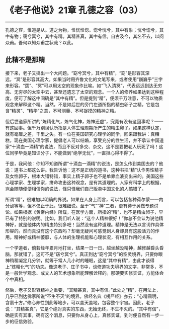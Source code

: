 # 《老子他说》21章 孔德之容（03）

------

孔德之容，惟道是从。道之为物，惟恍惟惚。惚兮恍兮，其中有象；恍兮惚兮，其中有物；窈兮冥兮，其中有精。其精甚真，其中有信。自古及今，其名不去，以阅众甫。吾何以知众甫之状哉？以此。

## 此精不是那精

接下来，老子又搞出一个大问题。“窈兮冥兮，其中有精”，“窈”是形容其深远，“冥”是形容其高大。如果当时用齐鲁文化的文笔写来，或者使用“巍巍乎”三字来形容。“窈”、“冥”可以用太空的现象作比喻。如“飞入清冥”，代表远远到达无穷高、无穷尽的太空中去，甚至还遗忘了太空的观念。一个人的修养如果达到这种程度，便可了解这中间确是“其中有精”。但是提到“精”，便须千万注意，不可以物质观念来解释这个精。当然，不是如后世的旁门左道所指的精虫卵子之精，它是包含“精灵”、“精华”之意，不可测量、不可捉摸的精神之精。

但后世道家所讲的“炼精化气，炼气化神，炼神还虚”，究竟有没有这回事呢？——有这回事。但千万别误认所指是人体生理周期所产生的精虫卵子。如果这样认定，就有毫厘之差，千里之失。有一位在美国研究心理学的同学，回来跟我讲：真糟糕，现在美国心理学家，提倡老人可以结婚，享受充分的性生活，并不承认中国道家“十滴血一滴精”的说法，而且不反对多交、杂交，这不是要把老人玩死了吗！这位同学毕竟是知识分子，不能做到“绝学无忧”，一直担心得不得了。

于是，我问他：你知不知道所谓“十滴血一滴精”的说法，是怎么传到美国去的？他说：道书上都这么讲。我告诉他：这不是正统的道书，这种书把“精”认作男性精子及女性卵子，根本大错特错，事实上精子卵子也不是单靠血液变出来的。美国这些心理学家、生理学家，拼命攻击这种观念，是有其道理的。人家有科学上的根据，岂会随随便便相信你的说法，怪只怪我们自己贩卖中国文化的人搞错了。

所谓“精”，很难加以明确的界说。如果在人身上而言，可以包括各种荷尔蒙——内分泌等等，但不仅止于此，很难细说。至于“气”“神”二者，更有待于另做专题讨论。如果根据《黄帝内经》所载，在医学方面，所指的“精”，也不是精虫卵子，早已有了特别的说明。比如，我们听人说：“这个人精神很好！”你总不会认为说他精神好，就是他体内的精虫特别多吧！当然没有这种道理。精神是无法以言词作具体形容的。然而真没有这个东西吗？却毫无疑问可感觉到人身却具有这股活力的作用。精神好或精神萎靡，与人体的生理机能和心理状况，有相互作用的关系。

一个学道者，倘若经年累月地打坐，结果一日一日，越坐越没精神，越修越昏头昏脑，那就错了。这可不是“窈兮冥兮”。真正到达“窈兮冥兮”的空灵境界，只要你眼神稍稍凝定几分钟，就等于常人几小时的睡眠，这是“其中有精”，由此才谈得上“炼精化气”的功夫。像这老子、庄子书中，谈修道功夫境界的文字，非常多，不是一般哲学观念、或文人的艺术想象所能理解诠释的。那硬要实修实证，方能体会个中真相。

然后，老子又形容精神之重要，“其精甚真，其中有信。”此处之“精”，在用法上，几乎已到达佛家所说“不生不灭”的境界。佛经名典《楞严经》亦云：“心精圆明，含裹十方。”修心养性到此等地步，可以盖天盖地，包容整个宇宙。因此，老子说：“其精甚真”，它是个绝对真实的东西，无始无终，不生不灭的。“其中有信”，确是实有其事，确有这个消息，只要你从身心上，真修实证，到时便自然有一步一步的征信效验。